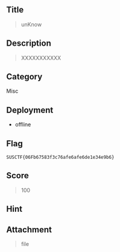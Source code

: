 ## Title

>  unKnow

## Description

> XXXXXXXXXXX

## Category

Misc

## Deployment

- offline

## Flag

`SUSCTF{06Fb67583f3c76afe6afe6de1e34e9b6}`

## Score

> 100

## Hint

> 

## Attachment

> file


